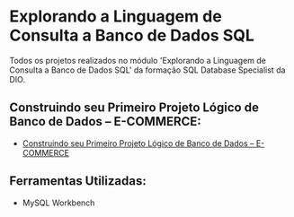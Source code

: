 # Explorando a Linguagem de Consulta a Banco de Dados SQL

Todos os projetos realizados no módulo 'Explorando a Linguagem de Consulta a Banco de Dados SQL' da formação SQL Database Specialist da DIO.

## Construindo seu Primeiro Projeto Lógico de Banco de Dados – E-COMMERCE: 

- [Construindo seu Primeiro Projeto Lógico de Banco de Dados – E-COMMERCE](https://github.com/bccalegari/sql_database_specialist_dio/tree/main/2.Explorando%20a%20Linguagem%20de%20Consulta%20a%20Banco%20de%20Dados%20SQL/1.Construindo%20seu%20Primeiro%20Projeto%20L%C3%B3gico%20de%20Banco%20de%20Dados)


## Ferramentas Utilizadas: 

- MySQL Workbench

